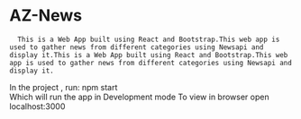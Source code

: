 # AZ-News
      This is a Web App built using React and Bootstrap.This web app is used to gather news from different categories using Newsapi and display it.This is a Web App built using React and Bootstrap.This web app is used to gather news from different categories using Newsapi and display it.

In the project , run:
  npm start  
  Which will run the app in Development mode
  To view in browser open localhost:3000
